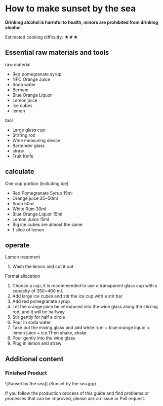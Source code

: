 # How to make sunset by the sea

**Drinking alcohol is harmful to health, minors are prohibited from drinking alcohol**

Estimated cooking difficulty: ★★★

## Essential raw materials and tools

raw material

- Red pomegranate syrup
- NFC Orange Juice
- Soda water
- Berham
- Blue Orange Liquor
- Lemon juice
- Ice cubes
- lemon

tool

- Large glass cup
- Stirring rod
- Wine measuring device
- Bartender glass
- straw
- Fruit Knife

## calculate

One cup portion (including ice)

- Red Pomegranate Syrup 15ml
- Orange juice 35~50ml
- Soda 50ml
- White Rum 30ml
- Blue Orange Liquor 15ml
- Lemon Juice 15ml
- Big ice cubes are almost the same
- 1 slice of lemon

## operate

Lemon treatment

1. Wash the lemon and cut it out

Formal allocation

1. Choose a cup, it is recommended to use a transparent glass cup with a capacity of 350~400 ml.
2. Add large ice cubes and stir the ice cup with a stir bar
3. Add red pomegranate syrup
4. Let the orange juice be introduced into the wine glass along the stirring rod, and it will be halfway
5. Stir gently for half a circle
6. Pour in soda water
7. Take out the mixing glass and add white rum + blue orange liquor + lemon juice + ice.Then shake, shake
8. Pour gently into the wine glass
9. Plug in lemon and straw

## Additional content

### Finished Product

![Sunset by the sea](./Sunset by the sea.jpg)

If you follow the production process of this guide and find problems or processes that can be improved, please ask an Issue or Pull request.